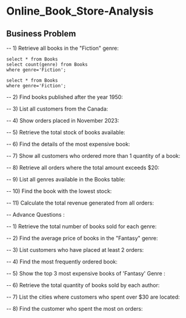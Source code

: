 # Online_Book_Store-Analysis
## Business Problem
-- 1) Retrieve all books in the "Fiction" genre:
```
select * from Books
select count(genre) from Books
where genre='Fiction';

select * from Books
where genre='Fiction';
```


-- 2) Find books published after the year 1950:


-- 3) List all customers from the Canada:


-- 4) Show orders placed in November 2023:


-- 5) Retrieve the total stock of books available:


-- 6) Find the details of the most expensive book:


-- 7) Show all customers who ordered more than 1 quantity of a book:


-- 8) Retrieve all orders where the total amount exceeds $20:


-- 9) List all genres available in the Books table:


-- 10) Find the book with the lowest stock:


-- 11) Calculate the total revenue generated from all orders:

-- Advance Questions : 

-- 1) Retrieve the total number of books sold for each genre:



-- 2) Find the average price of books in the "Fantasy" genre:



-- 3) List customers who have placed at least 2 orders:


-- 4) Find the most frequently ordered book:


-- 5) Show the top 3 most expensive books of 'Fantasy' Genre :



-- 6) Retrieve the total quantity of books sold by each author:


-- 7) List the cities where customers who spent over $30 are located:


-- 8) Find the customer who spent the most on orders:


